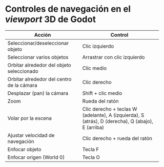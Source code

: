 # Controles de navegación en el _viewport_ 3D de Godot

| Acción                                 | Control                                                                 |
|----------------------------------------|-------------------------------------------------------------------------|
| Seleccionar/deseleccionar objeto        | Clic izquierdo                                                         |
| Seleccionar varios objetos              | Arrastrar con clic izquierdo                                            |
| Orbitar alrededor del objeto seleccionado| Clic medio                                                             |
| Orbitar alrededor del centro de la cámara| Clic derecho                                                           |
| Desplazar (pan) la cámara               | Shift + clic medio                                                     |
| Zoom                                   | Rueda del ratón                                                        |
| Volar por la escena                    | Clic derecho + teclas W (adelante), A (izquierda), S (atrás), D (derecha), Q (abajo), E (arriba) |
| Ajustar velocidad de navegación        | Clic derecho + rueda del ratón                                          |
| Enfocar objeto                         | Tecla F                                                                |
| Enfocar origen (World 0)               | Tecla O                                                                |

